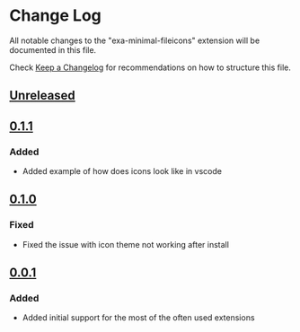 # Change Log

All notable changes to the "exa-minimal-fileicons" extension will be documented in this file.

Check [Keep a Changelog](http://keepachangelog.com/) for recommendations on how to structure this file.

## [Unreleased]

## [0.1.1]
### Added
- Added example of how does icons look like in vscode

## [0.1.0]
### Fixed
- Fixed the issue with icon theme not working after install

## [0.0.1]
### Added
- Added initial support for the most of the often used extensions

[Unreleased]: https://github.com/UBtrNvME/exa-minimal-fileicons/compare/v0.1.1...HEAD
[0.1.1]: https://github.com/UBtrNvME/exa-minimal-fileicons/compare/v0.1.0...v0.1.0
[0.1.0]: https://github.com/UBtrNvME/exa-minimal-fileicons/compare/v0.1.0...v0.0.1
[0.0.1]: https://github.com/UBtrNvME/exa-minimal-fileicons/releases/tag/v0.1.1
